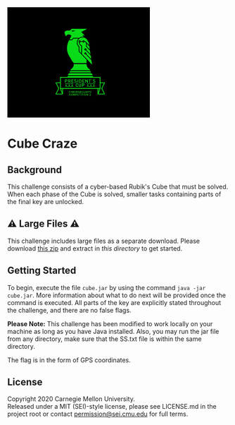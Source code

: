 <img src="../../pc1-logo.png" height="250px">

# Cube Craze

## Background
This challenge consists of a cyber-based Rubik's Cube that must be solved. When each phase of the Cube is solved, smaller tasks containing parts of the final key are unlocked.

## ⚠️ Large Files ⚠️
This challenge includes large files as a separate download. Please download
[this zip](https://presidentscup.cisa.gov/files/pc1/team-round3-03-largefiles.zip)
and extract in _this directory_ to get started.

## Getting Started

To begin, execute the file `cube.jar` by using the command `java -jar cube.jar`. More information about what to do next will be provided once the command is executed. All parts of the key are explicitly stated throughout the challenge, and there are no false flags.

**Please Note:** This challenge has been modified to work locally on your machine as long as you have Java installed. Also, you may run the jar file from any directory, make sure that the SS.txt file is within the same directory.

The flag is in the form of GPS coordinates.

## License
Copyright 2020 Carnegie Mellon University.  
Released under a MIT (SEI)-style license, please see LICENSE.md in the project root or contact permission@sei.cmu.edu for full terms.
